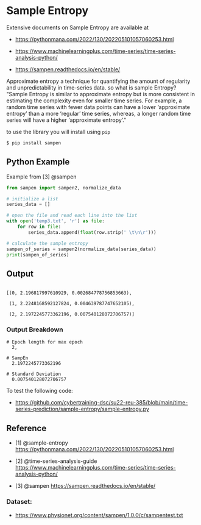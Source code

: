 # Sample Entropy

Extensive documents on Sample Entropy are available at

* <https://pythonmana.com/2022/130/202205101057060253.html>

* <https://www.machinelearningplus.com/time-series/time-series-analysis-python/>

* <https://sampen.readthedocs.io/en/stable/>


Approximate entropy a technique for quantifying the amount of 
regularity and unpredictability in time-series data. so what is 
sample Entropy? "Sample Entropy is similar to approximate entropy 
but is more consistent in estimating the complexity even for smaller
time series. For example, a random time series with fewer data 
points can have a lower ‘approximate entropy’ than a more ‘regular’
time series, whereas, a longer random time series will have a higher
‘approximate entropy’."

to use the library you will install using `pip`

```bash
$ pip install sampen
```

## Python Example

Example from [3] @sampen

``` python
from sampen import sampen2, normalize_data

# initialize a list
series_data = []

# open the file and read each line into the list
with open('temp3.txt', 'r') as file:
    for row in file:
        series_data.append(float(row.strip(' \t\n\r')))

# calculate the sample entropy
sampen_of_series = sampen2(normalize_data(series_data))
print(sampen_of_series)
```

## Output 

```

[(0, 2.196817997610929, 0.002684778756853663),

 (1, 2.2248168592127824, 0.004639787747652105), 
 
 (2, 2.1972245773362196, 0.007540128072706757)]
```

### Output Breakdown

``` 
# Epoch length for max epoch
  2,
  
# SampEn
  2.1972245773362196
  
# Standard Deviation
  0.007540128072706757

```
To test the following code:

* <https://github.com/cybertraining-dsc/su22-reu-385/blob/main/time-series-prediction/sample-entropy/sample-entropy.py>

## Reference

* [1] @sample-entropy <https://pythonmana.com/2022/130/202205101057060253.html>

* [2] @time-series-analysis-guide <https://www.machinelearningplus.com/time-series/time-series-analysis-python/>

* [3] @sampen <https://sampen.readthedocs.io/en/stable/>

### Dataset:

* <https://www.physionet.org/content/sampen/1.0.0/c/sampentest.txt>


